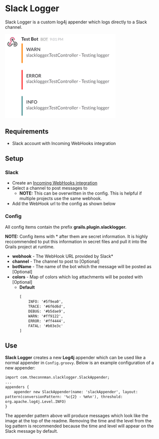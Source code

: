 Slack Logger
=========

Slack Logger is a custom log4j appender which logs directly to a Slack channel.

![Image of Yaktocat](resources/SlackLogger.png)

## Requirements

- Slack account with Incoming WebHooks integration

## Setup

### Slack

- Create an [Incoming WebHooks integration](https://my.slack.com/services/new/incoming-webhook)
- Select a channel to post messages to
	- **NOTE:** This can be overwritten in the config. This is helpful if multiple projects use the same webhook.
- Add the WebHook url to the config as shown below

### Config

All config items contain the prefix **grails.plugin.slacklogger.**

**NOTE:** Config items with * after them are secret information. It is highly reccommended to put this information in secret files and pull it into the Grails project at runtime.

- **webhook** - The WebHook URL provided by Slack*
- **channel** - The channel to post to [Optional]
- **botName** - The name of the bot which the message will be posted as [Optional]
- **colors** - Map of colors which log attachments will be posted with [Optional]
	- **Default**
		```
        [
            INFO: '#5f9ea0',
            TRACE: '#6f6d6d',
            DEBUG: '#b5dae9',
            WARN: '#ff9122',
            ERROR: '#ff4444',
            FATAL: '#b03e3c'
        ]
    	```

## Use

**Slack Logger** creates a new **Log4j** appender which can be used like a normal appender in `Config.groovy`. Below is an example configuration of a new appender:

```
import com.theconnman.slacklogger.SlackAppender;
...
appenders {
    appender new SlackAppender(name: 'slackAppender', layout: pattern(conversionPattern: '%c{2} - %m%n'), threshold: org.apache.log4j.Level.INFO)
}
```

The appender pattern above will produce messages which look like the image at the top of the readme. Removing the time and the level from the log pattern is recommended because the time and level will appear on the Slack message by default.